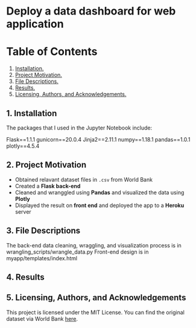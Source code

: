 # Deploy a data dashboard for web application
# Table of Contents
1. [Installation.](#inst)
2. [Project Motivation.](#motiv)
3. [File Descriptions.](#file)
4. [Results.](#res)
5. [Licensing, Authors, and Acknowledgements.](#ac)

<a name="inst"></a>
## 1. Installation
The packages that I used in the Jupyter Notebook include:

Flask==1.1.1
gunicorn==20.0.4
Jinja2==2.11.1
numpy==1.18.1
pandas==1.0.1
plotly==4.5.4


<a name="motiv"></a>
## 2. Project Motivation

* Obtained relavant dataset files in `.csv` from World Bank 
* Created a **Flask back-end** 
* Cleaned and wranggled using **Pandas** and visualized the data using **Plotly**
* Displayed the result on **front end** and deployed the app to a **Heroku** server

<a name="file"></a>
## 3. File Descriptions

The back-end data cleaning, wraggling, and visualization process is in wrangling_scripts/wrangle_data.py
Front-end design is in myapp/templates/index.html

<a name="res"></a>
## 4. Results


<a name="ac"></a>
## 5. Licensing, Authors, and Acknowledgements

This project is licensed under the MIT License. You can find the original dataset via World Bank [here](https://www.kaggle.com/airbnb/seattle). 
